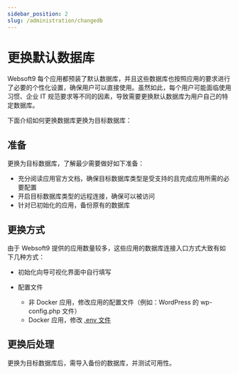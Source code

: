 ```yaml
---
sidebar_position: 2
slug: /administration/changedb
---
```


# 更换默认数据库

Websoft9 每个应用都预装了默认数据库，并且这些数据库也按照应用的要求进行了必要的个性化设置，确保用户可以直接使用。虽然如此，每个用户可能面临使用习惯、企业 IT 规范要求等不同的因素，导致需要更换默认数据库为用户自己的特定数据库。  

下面介绍如何更换数据库更换为目标数据库：  

## 准备

更换为目标数据库，了解最少需要做好如下准备：

* 充分阅读应用官方文档，确保目标数据库类型是受支持的且完成应用所需的必要配置
* 开启目标数据库类型的远程连接，确保可以被访问
* 针对已初始化的应用，备份原有的数据库

## 更换方式

由于 Websoft9 提供的应用数量较多，这些应用的数据库连接入口方式大致有如下几种方式：

* 初始化向导可视化界面中自行填写

* 配置文件

   - 非 Docker 应用，修改应用的配置文件（例如：WordPress 的 wp-config.php 文件）
   - Docker 应用，修改 [.env 文件](../setup/parameter)


## 更换后处理

更换为目标数据库后，需导入备份的数据库，并测试可用性。  




